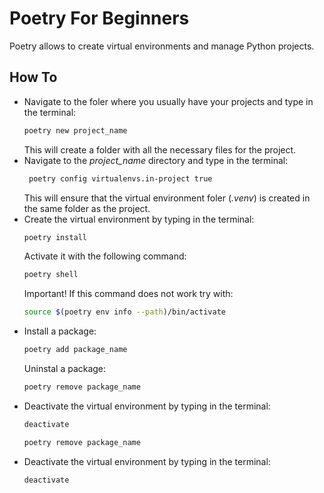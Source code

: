 # Poetry For Beginners
Poetry allows to create virtual environments and manage Python projects.

## How To
- Navigate to the foler where you usually have your projects and type in the terminal:
    ```sh
    poetry new project_name
    ```
    This will create a folder with all the necessary files for the project.
- Navigate to the *project_name* directory and type in the terminal:
    ```sh
     poetry config virtualenvs.in-project true
    ```
    This will ensure that the virtual environment foler (*.venv*) is created in the same folder as the project.
- Create the virtual environment by typing in the terminal:
    ```sh
    poetry install
    ```
    Activate it with the following command:
    ```sh
    poetry shell
    ```
    Important! If this command does not work try with:
    ```sh
    source $(poetry env info --path)/bin/activate
    ```
- Install a package:
    ```sh
    poetry add package_name
    ```
    Uninstal a package:
    ```sh
    poetry remove package_name
    ``````
- Deactivate the virtual environment by typing in the terminal:
    ```sh
    deactivate
    ```
    ```sh
    poetry remove package_name
    ``````
- Deactivate the virtual environment by typing in the terminal:
    ```sh
    deactivate
    ```

